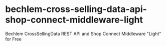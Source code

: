 # bechlem-cross-selling-data-api-shop-connect-middleware-light
Bechlem CrossSellingData REST API and Shop Connect Middleware "Light" for Free
